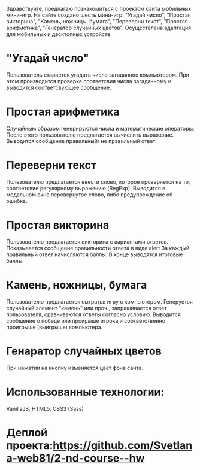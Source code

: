 Здравствуйте,
предлагаю познакомиться с проектом сайта мобильных мини-игр.
На сайте создано шесть мини-игр: "Угадай число", "Простая викторина", "Камень, ножницы, бумага", "Переверни текст", "Простая арифметика", "Генератор случайных цветов".
Осуществлена адаптация для мобильных и десктопных устройств.

# "Угадай число"
Пользователь старается угадать число загаданное компьютером. 
При этом производится проверка соответсвия числа загаданному и выводится соответсвующее сообщение.

# Простая арифметика
Случайным образом генерируются числа и математические операторы. После этого пользователю предлагается вычислить выражение.
Выводится сообщение правильный/ не правильный ответ.

# Переверни текст
Пользователю предлагается ввести слово, которое проверяется на то, соответсвие регулярному выражению (RegExp).
Выводится в модальном окне перевернутое слово, либо предупреждение об ошибке.

# Простая викторина
Пользователю предлагается викторина с вариантами ответов. Показывается сообщение правильности ответа в виде alert  За каждый правильный ответ начисляются баллы.
В конце выводятся итоговые баллы.

# Камень, ножницы, бумага
Пользователю предлагается сыгратьв игру с компьютером. Генеруется случайный элемент "камень" или проч., запрашивается ответ пользователя, сравниваются ответы согласно условию. 
Выводится сообщение о победе или проирыше игрока и соответственно проигрыше (выигрыше)  компьютера.

# Генаратор случайных цветов
При нажатии на кнопку изменяется цвет фона сайта. 

# Использованные технологии:
VanillaJS, HTML5, CSS3 (Sass)

# Деплой проекта:https://github.com/Svetlana-web81/2-nd-course--hw

